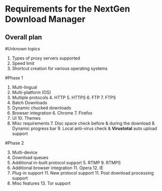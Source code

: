 Requirements for the NextGen Download Manager
===

Overall plan
--

#Unknown topics

1. Types of proxy servers supported
2. Speed limit
3. Shortcut creation for various operating systems

#Phase 1

1. Multi-lingual
2. Multi-platform (OS)
3. Multiple protocols
	4. HTTP
	5. HTTPS
	6. FTP
	7. FTPS
10. Batch Downloads
4. Dynamic chucked downloads
5. Browser integration
	6. Chrome
	7. Firefox
9. UI
	10. Themes
6. Misc requirements
	7. Disc space check before & during the download
	8. Dynamic progress bar
	9. Local anti-virus check & **Virustotal** auto upload support

#Phase 2

3. Multi-device
4. Download queues
4. Additional in-built protocol support
	5. RTMP
	9. RTMPS
10. Additional browser integration
	11. Opera
	12. IE
10. Plug-in support
	11. New protocol support
	11. Post download processing support
12. Misc features
	13. Tor support